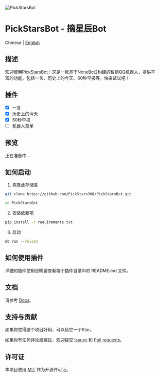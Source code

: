 ![PickStarsBot](https://socialify.git.ci/PickStars308/PickStarsBot/image?description=1&font=Inter&forks=1&issues=1&language=1&logo=https%3A%2F%2Fimg.picui.cn%2Ffree%2F2025%2F01%2F25%2F67948e715920d.png&name=1&owner=1&pattern=Circuit+Board&stargazers=1&theme=Auto)

# PickStarsBot - 摘星辰Bot

Chinese | [English](README.md)

## 描述
欢迎使用PickStarsBot！这是一款基于NoneBot2构建的智能QQ机器人，提供丰富的功能，包括一言、历史上的今天、60秒早报等，快来试试吧！

## 插件
- [x] 一言
- [x] 历史上的今天
- [x] 60秒早报
- [ ] 机器人菜单

## 预览
正在准备中...

## 如何启动

1. 克隆此存储库
```bash
git clone https://github.com/PickStars308/PickStarsBot.git
```
```bash
cd PickStarsBot
```

2. 安装依赖项
```bash
pip install -r requirements.txt
```

3. 启动
```bash
nb run --reload
```

## 如何使用插件
详细的插件使用说明请查看每个插件目录中的 README.md 文件。

## 文档

请参考 [Docs](https://nonebot.dev/)。

## 支持与贡献
如果你觉得这个项目好用，可以给它一个Star。

如果你有任何评论或建议，欢迎提交 [Issues](https://github.com/PickStars308/PickStarsBot/issues) 和 [Pull requests](https://github.com/PickStars308/PickStarsBot/pulls)。

## 许可证
本项目使用 [MIT](LICENSE) 作为开源许可证。
